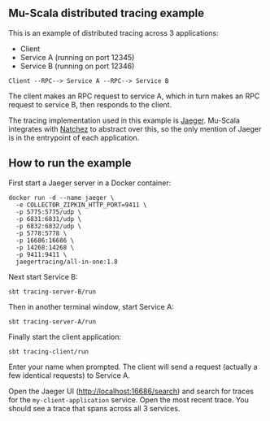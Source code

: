 ## Mu-Scala distributed tracing example

This is an example of distributed tracing across 3 applications:

* Client
* Service A (running on port 12345)
* Service B (running on port 12346)

```
Client --RPC--> Service A --RPC--> Service B
```

The client makes an RPC request to service A, which in turn makes an RPC request
to service B, then responds to the client.

The tracing implementation used in this example is
[Jaeger](https://www.jaegertracing.io/). Mu-Scala integrates with
[Natchez](https://github.com/tpolecat/natchez) to abstract over this, so the
only mention of Jaeger is in the entrypoint of each application.

## How to run the example

First start a Jaeger server in a Docker container:

```
docker run -d --name jaeger \
  -e COLLECTOR_ZIPKIN_HTTP_PORT=9411 \
  -p 5775:5775/udp \
  -p 6831:6831/udp \
  -p 6832:6832/udp \
  -p 5778:5778 \
  -p 16686:16686 \
  -p 14268:14268 \
  -p 9411:9411 \
  jaegertracing/all-in-one:1.8
```

Next start Service B:

```
sbt tracing-server-B/run
```

Then in another terminal window, start Service A:

```
sbt tracing-server-A/run
```

Finally start the client application:

```
sbt tracing-client/run
```

Enter your name when prompted. The client will send a request (actually a few
identical requests) to Service A.

Open the Jaeger UI
([http://localhost:16686/search](http://localhost:16686/search)) and search for
traces for the `my-client-application` service. Open the most recent trace. You
should see a trace that spans across all 3 services.
